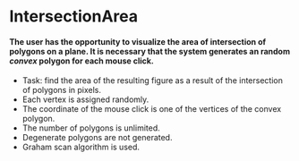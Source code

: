 # IntersectionArea 
#### The user has the opportunity to visualize the area of intersection of polygons on a plane. It is necessary that the system generates an random *convex* polygon for each mouse click.  
- Task: find the area of the resulting figure as a result of the intersection of polygons in pixels.  
- Each vertex is assigned randomly.  
- The coordinate of the mouse click is one of the vertices of the convex polygon.  
- The number of polygons is unlimited.  
- Degenerate polygons are not generated.
- Graham scan algorithm is used.  
